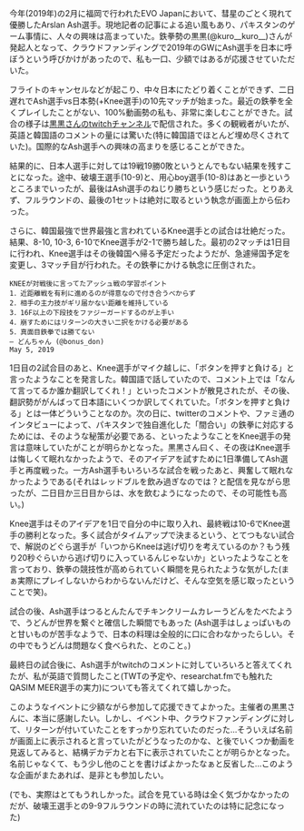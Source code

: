 今年(2019年)の2月に福岡で行われたEVO Japanにおいて、彗星のごとく現れて優勝したArslan Ash選手。現地記者の記事による追い風もあり、パキスタンのゲーム事情に、人々の興味は高まっていた。鉄拳勢の黒黒(@kuro__kuro__)さんが発起人となって、クラウドファンディングで2019年のGWにAsh選手を日本に呼ぼうという呼びかけがあったので、私も一口、少額ではあるが応援させていただいた。

フライトのキャンセルなどが起こり、中々日本にたどり着くことができず、二日遅れでAsh選手vs日本勢(+Knee選手)の10先マッチが始まった。最近の鉄拳を全くプレイしたことがない、100%動画勢の私も、非常に楽しむことができた。試合の様子は[黒黒さんのtwitchチャンネル](https://www.twitch.tv/kurokuro9696japan)で配信された。多くの観戦者がいたが、英語と韓国語のコメントの量には驚いた(特に韓国語でほとんど埋め尽くされていた)。国際的なAsh選手への興味の高まりを感じることができた。

結果的に、日本人選手に対しては19戦19勝0敗というとんでもない結果を残すことになった。途中、破壊王選手(10-9)と、用心boy選手(10-8)はあと一歩というところまでいったが、最後はAsh選手のねじり勝ちという感じだった。とりあえず、フルラウンドの、最後の1セットは絶対に取るという執念が画面上から伝わった。

さらに、韓国最強で世界最強と言われているKnee選手との試合は壮絶だった。結果、8-10, 10-3, 6-10でKnee選手が2-1で勝ち越した。最初の2マッチは1日目に行われ、Knee選手はその後韓国へ帰る予定だったようだが、急遽帰国予定を変更し、3マッチ目が行われた。その鉄拳にかける執念に圧倒された。

    KNEEが対戦後に言ってたアッシュ戦の学習ポイント
    1．近距離戦を有利に進めるのが得意なので付き合うべからず
    2．相手の主力技がギリ届かない距離を維持している
    3．16F以上の下段技をファジーガードするのが上手い
    4．崩すためにはリターンの大きい二択をかける必要がある
    5．真面目鉄拳では勝てない
    — どんちゃん (@bonus_don)
    May 5, 2019

1日目の2試合目のあと、Knee選手がマイク越しに、「ボタンを押すと負ける」と言ったようなことを発言した。韓国語で話していたので、コメント上では「なんて言ってるか誰か翻訳してくれ！」といったコメントが散見されたが、その後、翻訳勢ががんばって日本語にいくつか訳してくれていた。「ボタンを押すと負ける」とは一体どういうことなのか。次の日に、twitterのコメントや、ファミ通のインタビューによって、パキスタンで独自進化した「間合い」の鉄拳に対応するためには、そのような秘策が必要である、といったようなことをKnee選手の発言は意味していたがことが明らかとなった。黒黒さん曰く、その夜はKnee選手は悔しくて眠れなかったようで、そのアイデアを試すために1日準備してAsh選手と再度戦った。一方Ash選手もいろいろな試合を戦ったあと、興奮して眠れなかったようである(それはレッドブルを飲み過ぎなのでは？と配信を見ながら思ったが、二日目か三日目からは、水を飲むようになったので、その可能性も高い。)

Knee選手はそのアイデアを1日で自分の中に取り入れ、最終戦は10-6でKnee選手の勝利となった。多く試合がタイムアップで決まるという、とてつもない試合で、解説のどぐら選手が「いつからKneeは逃げ切りを考えているのか？もう残り20秒ぐらいから逃げ切りに入っているんじゃないか」といったようなことを言っており、鉄拳の競技性が高められていく瞬間を見られたような気がした(まぁ実際にプレイしないからわからないんだけど、そんな空気を感じ取ったということで笑)。

試合の後、Ash選手はつるとんたんでチキンクリームカレーうどんをたべたようで、うどんが世界を繋ぐと確信した瞬間でもあった (Ash選手はしょっぱいものと甘いものが苦手なようで、日本の料理は全般的に口に合わなかったらしい。その中でもうどんは問題なく食べられた、とのこと。)

最終日の試合後に、Ash選手がtwitchのコメントに対していろいろと答えてくれたが、私が英語で質問したこと(TWTの予定や、researchat.fmでも触れたQASIM MEER選手の実力)についても答えてくれて嬉しかった。

このようなイベントに少額ながら参加して応援できてよかった。主催者の黒黒さんに、本当に感謝したい。しかし、イベント中、クラウドファンディングに対して、リターンが付いていたことをすっかり忘れていたのだった…そういえば名前が画面上に表示されると言っていたがどうなったのかな、と後でいくつか動画を見返してみると、結構デカデカと右下に表示されていたことが明らかとなった。名前じゃなくて、もう少し他のことを書けばよかったなぁと反省した…このような企画がまたあれば、是非とも参加したい。

(でも、実際はとてもうれしかった。試合を見ている時は全く気づかなかったのだが、破壊王選手との9-9フルラウンドの時に流れていたのは特に記念になった)
